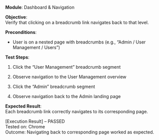 **Module**: Dashboard & Navigation

**Objective**:  
Verify that clicking on a breadcrumb link navigates back to that level.

**Preconditions**:

- User is on a nested page with breadcrumbs (e.g., “Admin / User Management / Users”)
    

**Test Steps**:

1. Click the “User Management” breadcrumb segment
    
2. Observe navigation to the User Management overview
    
3. Click the “Admin” breadcrumb segment
    
4. Observe navigation back to the Admin landing page
    

**Expected Result**:  
Each breadcrumb link correctly navigates to its corresponding page.

[Execution Result] – PASSED  
Tested on: Chrome  
Outcome: Navigating back to corresponding page worked as expected.